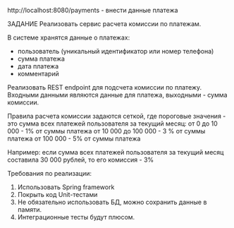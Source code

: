 http://localhost:8080/payments - внести данные платежа

ЗАДАНИЕ 
Реализовать сервис расчета комиссии по платежам. 
 
В системе хранятся данные о платежах: 
- пользователь (уникальный идентификатор или номер телефона) 
- сумма платежа 
- дата платежа 
- комментарий 
 
Реализовать REST endpoint для подсчета комиссии по платежу. 
Входными данными являются данные для платежа, выходными - сумма комиссии. 
 
Правила расчета комиссии задаются сеткой, где пороговые значения - это сумма всех платежей пользователя за текущий месяц: 
от 0 до 10 000 - 1% от суммы платежа 
от 10 000 до 100 000 - 3 % от суммы платежа 
от 100 000 - 5% от суммы платежа 
 
Например: 
если сумма всех платежей пользователя за текущий месяц составила 30 000 рублей, то его комиссия - 3% 
 
Требования по реализации: 
1. Использовать Spring framework 
2. Покрыть код Unit-тестами 
3. Не обязательно использовать БД, можно сохранить данные в памяти. 
4. Интеграционные тесты будут плюсом.
